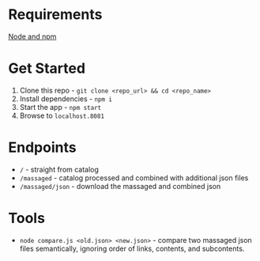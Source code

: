 # Requirements

[Node and npm](https://nodejs.org)

# Get Started

1. Clone this repo - `git clone <repo_url> && cd <repo_name>`
2. Install dependencies - `npm i`
3. Start the app - `npm start`
4. Browse to `localhost.8081`

# Endpoints

- `/` - straight from catalog
- `/massaged` - catalog processed and combined with additional json files
- `/massaged/json` - download the massaged and combined json

# Tools

- `node compare.js <old.json> <new.json>` - compare two massaged json files semantically, ignoring order of links, contents, and subcontents.